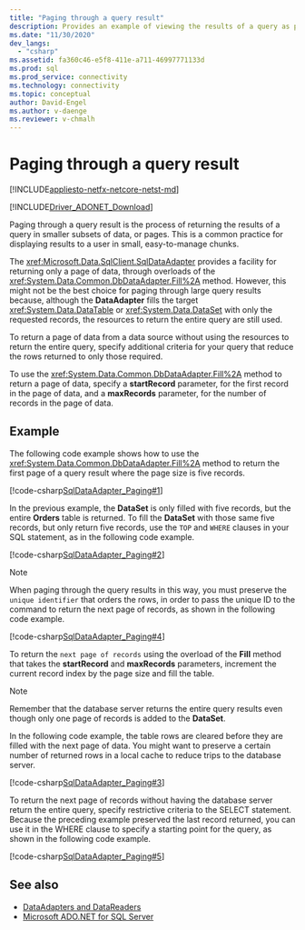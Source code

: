 ```yaml
---
title: "Paging through a query result"
description: Provides an example of viewing the results of a query as pages of data.
ms.date: "11/30/2020"
dev_langs: 
  - "csharp"
ms.assetid: fa360c46-e5f8-411e-a711-46997771133d
ms.prod: sql
ms.prod_service: connectivity
ms.technology: connectivity
ms.topic: conceptual
author: David-Engel
ms.author: v-daenge
ms.reviewer: v-chmalh
---
```

# Paging through a query result

[!INCLUDE[appliesto-netfx-netcore-netst-md](../../includes/appliesto-netfx-netcore-netst-md.md)]

[!INCLUDE[Driver_ADONET_Download](../../includes/driver_adonet_download.md)]

Paging through a query result is the process of returning the results of a query in smaller subsets of data, or pages. This is a common practice for displaying results to a user in small, easy-to-manage chunks.

The <xref:Microsoft.Data.SqlClient.SqlDataAdapter> provides a facility for returning only a page of data, through overloads of the <xref:System.Data.Common.DbDataAdapter.Fill%2A> method. However, this might not be the best choice for paging through large query results because, although the **DataAdapter** fills the target <xref:System.Data.DataTable> or <xref:System.Data.DataSet> with only the requested records, the resources to return the entire query are still used.

To return a page of data from a data source without using the resources to return the entire query, specify additional criteria for your query that reduce the rows returned to only those required.

To use the <xref:System.Data.Common.DbDataAdapter.Fill%2A> method to return a page of data, specify a **startRecord** parameter, for the first record in the page of data, and a **maxRecords** parameter, for the number of records in the page of data.

## Example

The following code example shows how to use the <xref:System.Data.Common.DbDataAdapter.Fill%2A> method to return the first page of a query result where the page size is five records.

[!code-csharp[SqlDataAdapter_Paging#1](~/../sqlclient/doc/samples/SqlDataAdapter_Paging.cs#1)]

In the previous example, the **DataSet** is only filled with five records, but the entire **Orders** table is returned. To fill the **DataSet** with those same five records, but only return five records, use the `TOP` and `WHERE` clauses in your SQL statement, as in the following code example.

[!code-csharp[SqlDataAdapter_Paging#2](~/../sqlclient/doc/samples/SqlDataAdapter_Paging.cs#2)]

> [!NOTE]
> When paging through the query results in this way, you must preserve the `unique identifier` that orders the rows, in order to pass the unique ID to the command to return the next page of records, as shown in the following code example.

[!code-csharp[SqlDataAdapter_Paging#4](~/../sqlclient/doc/samples/SqlDataAdapter_Paging.cs#4)]

To return the `next page of records` using the overload of the **Fill** method that takes the **startRecord** and **maxRecords** parameters, increment the current record index by the page size and fill the table.

> [!NOTE]
> Remember that the database server returns the entire query results even though only one page of records is added to the **DataSet**.

In the following code example, the table rows are cleared before they are filled with the next page of data. You might want to preserve a certain number of returned rows in a local cache to reduce trips to the database server.

[!code-csharp[SqlDataAdapter_Paging#3](~/../sqlclient/doc/samples/SqlDataAdapter_Paging.cs#3)]

To return the next page of records without having the database server return the entire query, specify restrictive criteria to the SELECT statement. Because the preceding example preserved the last record returned, you can use it in the WHERE clause to specify a starting point for the query, as shown in the following code example.

[!code-csharp[SqlDataAdapter_Paging#5](~/../sqlclient/doc/samples/SqlDataAdapter_Paging.cs#5)]

## See also

- [DataAdapters and DataReaders](dataadapters-datareaders.md)
- [Microsoft ADO.NET for SQL Server](microsoft-ado-net-sql-server.md)
